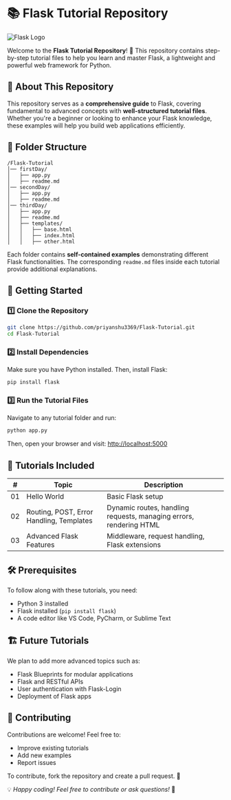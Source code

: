 # 📚 Flask Tutorial Repository

![Flask Logo](https://upload.wikimedia.org/wikipedia/commons/3/3c/Flask_logo.svg)

Welcome to the **Flask Tutorial Repository**! 🚀 This repository contains step-by-step tutorial files to help you learn and master Flask, a lightweight and powerful web framework for Python.

## 📖 About This Repository
This repository serves as a **comprehensive guide** to Flask, covering fundamental to advanced concepts with **well-structured tutorial files**. Whether you're a beginner or looking to enhance your Flask knowledge, these examples will help you build web applications efficiently.

## 📁 Folder Structure

```
/Flask-Tutorial
│── firstDay/
│   ├── app.py
│   ├── readme.md
│── secondDay/
│   ├── app.py
│   ├── readme.md
│── thirdDay/
│   ├── app.py
│   ├── readme.md
│   ├── templates/
│   │   ├── base.html
│   │   ├── index.html
│   │   ├── other.html

```

Each folder contains **self-contained examples** demonstrating different Flask functionalities. The corresponding `readme.md` files inside each tutorial provide additional explanations.

## 🚀 Getting Started

### 1️⃣ Clone the Repository
```sh
git clone https://github.com/priyanshu3369/Flask-Tutorial.git
cd Flask-Tutorial
```

### 2️⃣ Install Dependencies  
Make sure you have Python installed. Then, install Flask:
```sh
pip install flask
```

### 3️⃣ Run the Tutorial Files  
Navigate to any tutorial folder and run:
```sh
python app.py
```
Then, open your browser and visit: [http://localhost:5000](http://localhost:5000)

## 📖 Tutorials Included

| #  | Topic              | Description |
|----|-------------------|-------------|
| 01 | Hello World       | Basic Flask setup |
| 02 | Routing, POST, Error Handling, Templates | Dynamic routes, handling requests, managing errors, rendering HTML |
| 03 | Advanced Flask Features | Middleware, request handling, Flask extensions |

## 🛠 Prerequisites
To follow along with these tutorials, you need:
- Python 3 installed
- Flask installed (`pip install flask`)
- A code editor like VS Code, PyCharm, or Sublime Text

## 🏗 Future Tutorials
We plan to add more advanced topics such as:
- Flask Blueprints for modular applications
- Flask and RESTful APIs
- User authentication with Flask-Login
- Deployment of Flask apps

## 🤝 Contributing
Contributions are welcome! Feel free to:
- Improve existing tutorials
- Add new examples
- Report issues

To contribute, fork the repository and create a pull request. 🙌

💡 *Happy coding! Feel free to contribute or ask questions!* 🎉
